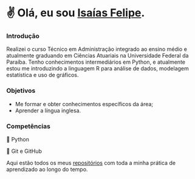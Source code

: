 # ✌️ Olá, eu sou [Isaías Felipe](https://www.linkedin.com/in/isa%C3%ADas-felipe-silva-de-sousa-21a84721b/).

### Introdução

Realizei o curso Técnico em Administração integrado ao ensino médio e atualmente graduando em Ciências Atuariais na Universidade Federal da Paraíba. Tenho conhecimentos intermediários em Python, e atualmente estou me introduzindo a linguagem R para análise de dados, modelagem estatística e uso de gráficos.

### Objetivos

* Me formar e obter conhecimentos específicos da área;
* Aprender a língua inglesa.

### Competências

💾 Python

💾 Git e GitHub

Aqui estão todos os meus [repositórios](https://github.com/isaiasfelipe01?tab=repositories) com toda a minha prática de aprendizado ao  longo do tempo.
